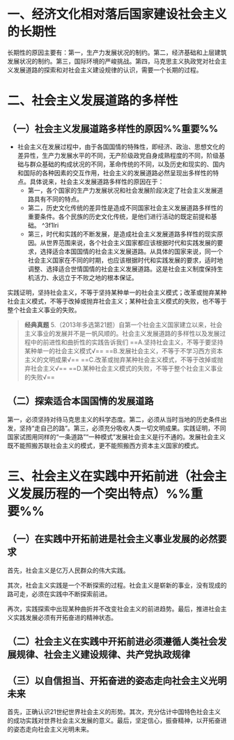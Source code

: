 # 一、经济文化相对落后国家建设社会主义的长期性
长期性的原因主要有：第一，生产力发展状况的制约。第二，经济基础和上层建筑发展状况的制约。第三，国际环境的严峻挑战。第四，马克思主义执政党对社会主义发展道路的探索和对社会主义建设规律的认识，需要一个长期的过程。
# 二、社会主义发展道路的多样性
## （一）社会主义发展道路多样性的原因%%重要%%
- 社会主义在发展过程中，由于各国国情的特殊性，即经济、政治、思想文化的差异性，生产力发展水平的不同，无产阶级政党自身成熟程度的不同，阶级基础与群众基础的构成状况的不同，革命传统的不同，以及历史和现实的、国内和国际的各种因素的交互作用，社会主义的发展道路必然呈现出多样性的特点。具体说来，社会主义发展道路多样性的原因在于：
	- 第一，各个国家的生产力发展状况和社会发展阶段决定了社会主义发展道路具有不同的特点。
	- 第二，历史文化传统的差异性是造成不同国家社会主义发展道路多样性的重要条件。各个民族的历史文化传统，是他们进行活动的既定前提和基础。 ^3f1lri
	- 第三，时代和实践的不断发展，是造成社会主义发展道路多样性的现实原因。从世界范围来说，各个社会主义国家都应该根据时代和实践发展的要求，选择适合本国国情的社会主义发展道路。从具体的国家来说，同一个社会主义国家在不同的时期，也应该根据时代和实践发展的要求，适时地调整、选择适合世情国情的社会主义发展道路。这是社会主义制度保持生机活力、永远立于不败之地的根本保证。

实践证明，坚持社会主义，不等于坚持某种单一的社会主义模式；改革或抛弃某种社会主义模式，不等于改掉或抛弃社会主义；某种社会主义模式的失败，也不等于整个社会主义事业的失败。

>**经典真题**
5.（2013年多选第21题）自第一个社会主义国家建立以来，社会主义事业的发展并不是一帆风顺的。社会主义发展道路的多样性以及发展过程中的前进性和曲折性的实践告诉我们
==A.坚持社会主义，不等于要坚持某种单一的社会主义模式√==
==B.发展社会主义，不等于不学习西方资本主义的文明成果√==
==C.改革或抛弃某种社会主义模式，不等于改掉或抛弃社会主义√==
==D.某种社会主义模式的失败，不等于整个社会主义事业的失败√==
## （二）探索适合本国国情的发展道路
第一，必须坚持对待马克思主义的科学态度。第二，必须从当时当地的历史条件出发，坚持“走自己的路”。第三，必须充分吸收人类一切文明成果。实践证明，不同国家试图用同样的“一条道路”“一种模式”发展社会主义是行不通的。发展社会主义既不能照搬苏联社会主义的模式，更不能照搬西方资本主义国家的模式。
# 三、社会主义在实践中开拓前进（社会主义发展历程的一个突出特点）%%重要%%
## （一）在实践中开拓前进是社会主义事业发展的必然要求
首先，社会主义是亿万人民群众的伟大实践。

其次，社会主义实践是一个不断探索的过程。社会主义是崭新的事业，没有现成的路可走，必须在实践中不断探索前进。

再次，实践探索中出现某种曲折并不改变社会主义的前进趋势。最后，推进社会主义实践发展必须有开拓奋进的精神状态。
## （二）社会主义在实践中开拓前进必须遵循人类社会发展规律、社会主义建设规律、共产党执政规律
## （三）以自信担当、开拓奋进的姿态走向社会主义光明未来
首先，正确认识21世纪世界社会主义的形势。其次，充分估计中国特色社会主义的成功实践对世界社会主义发展的意义。最后，坚定信心，振奋精神，以开拓奋进的姿态走向社会主义光明未来。